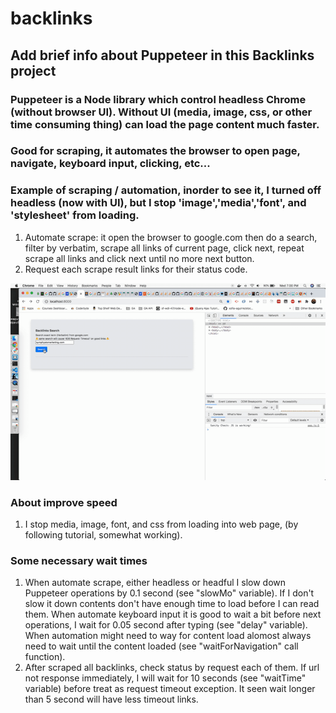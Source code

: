 # backlinks
## Add brief info about Puppeteer in this Backlinks project

### Puppeteer is a Node library which control headless Chrome (without browser UI). Without UI (media, image, css, or other time consuming thing) can load the page content much faster.

### Good for scraping, it automates the browser to open page, navigate, keyboard input, clicking, etc...

### Example of scraping / automation, inorder to see it, I turned off headless (now with UI), but I stop 'image','media','font', and 'stylesheet' from loading.

1. Automate scrape: it open the browser to google.com then do a search, filter by verbatim, scrape all links of current page, click next, repeat scrape all links and click next until no more next button.
2. Request each scrape result links for their status code.

![first automate scrape, then request links](public/scrape-backlinks.gif "scrape backlinks")

### About improve speed
1. I stop media, image, font, and css from loading into web page, (by following tutorial, somewhat working).

### Some necessary wait times
1. When automate scrape, either headless or headful I slow down Puppeteer operations by 0.1 second (see "slowMo" variable). If I don't slow it down contents don't have enough time to load before I can read them. When automate keyboard input it is good to wait a bit before next operations, I wait for 0.05 second after typing (see "delay" variable). When automation might need to way for content load alomost always need to wait until the content loaded (see "waitForNavigation" call function).
2. After scraped all backlinks, check status by request each of them. If url not response immediately, I will wait for 10 seconds (see "waitTime" variable) before treat as request timeout exception. It seen wait longer than 5 second will have less timeout links.







